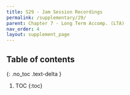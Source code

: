 ```yaml
---
title: S29 - Jam Session Recordings
permalink: /supplementary/29/
parent: Chapter 7 - Long Term Accomp. (LTA)
nav_order: 4
layout: supplement_page
---
```


## Table of contents
{: .no_toc .text-delta }

1. TOC
{:toc}